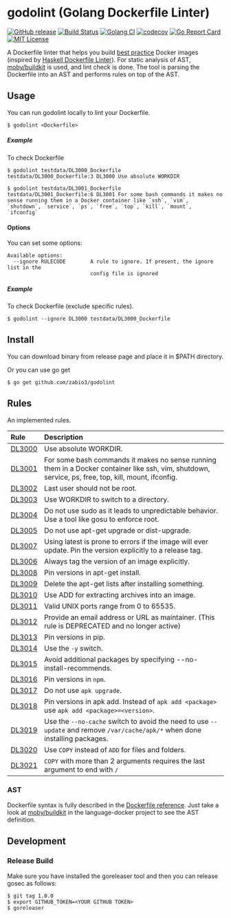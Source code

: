 godolint (Golang Dockerfile Linter)
===
[![GitHub release](http://img.shields.io/github/release/zabio3/godolint.svg?style=flat-square)](https://github.com/zabio3/godolint/releases/latest)
[![Build Status](https://travis-ci.org/zabio3/godolint.svg?branch=master)](https://travis-ci.org/zabio3/godolint)
[![Golang CI](https://golangci.com/badges/github.com/zabio3/godolint.svg)](https://golangci.com/r/github.com/zabio3/godolint)
[![codecov](https://codecov.io/gh/zabio3/godolint/branch/master/graph/badge.svg)](https://codecov.io/gh/zabio3/godolint)
[![Go Report Card](https://goreportcard.com/badge/github.com/zabio3/godolint)](https://goreportcard.com/report/github.com/zabio3/godolint)
[![MIT License](http://img.shields.io/badge/license-MIT-blue.svg?style=flat)](LICENSE)

A Dockerfile linter that helps you build [best practice](https://docs.docker.com/develop/develop-images/dockerfile_best-practices/) Docker images (inspired by [Haskell Dockerfile Linter](https://github.com/hadolint/hadolint)). 
For static analysis of AST, [moby/buildkit](https://github.com/moby/buildkit/tree/master/frontend/dockerfile/parser) is used, and lint check is done.
The tool is parsing the Dockerfile into an AST and performs rules on top of the AST.

## Usage

You can run godolint locally to lint your Dockerfile.

```
$ godolint <Dockerfile>
```

##### Example

To check Dockerfile

```
$ godolint testdata/DL3000_Dockerfile
testdata/DL3000_Dockerfile:3 DL3000 Use absolute WORKDIR

$ godolint testdata/DL3001_Dockerfile
testdata/DL3001_Dockerfile:6 DL3001 For some bash commands it makes no sense running them in a Docker container like `ssh`, `vim`, `shutdown`, `service`, `ps`, `free`, `top`, `kill`, `mount`, `ifconfig`
```

#### Options

You can set some options:

```
Available options:
  --ignore RULECODE        A rule to ignore. If present, the ignore list in the
                           config file is ignored
```

##### Example

To check Dockerfile (exclude specific rules).

```
$ godolint --ignore DL3000 testdata/DL3000_Dockerfile
```

## Install

You can download binary from release page and place it in $PATH directory.

Or you can use go get

```
$ go get github.com/zabio3/godolint
```

## Rules

An implemented rules.

| Rule                                                         | Description                                                                                                                                         |
|:-------------------------------------------------------------|:----------------------------------------------------------------------------------------------------------------------------------------------------|
| [DL3000](https://github.com/hadolint/hadolint/wiki/DL3000)   | Use absolute WORKDIR.                                                                                                                               |
| [DL3001](https://github.com/hadolint/hadolint/wiki/DL3001)   | For some bash commands it makes no sense running them in a Docker container like ssh, vim, shutdown, service, ps, free, top, kill, mount, ifconfig. |
| [DL3002](https://github.com/hadolint/hadolint/wiki/DL3002)   | Last user should not be root.                                                                                                                       |
| [DL3003](https://github.com/hadolint/hadolint/wiki/DL3003)   | Use WORKDIR to switch to a directory.                                                                                                               |
| [DL3004](https://github.com/hadolint/hadolint/wiki/DL3004)   | Do not use sudo as it leads to unpredictable behavior. Use a tool like gosu to enforce root.                                                        |
| [DL3005](https://github.com/hadolint/hadolint/wiki/DL3005)   | Do not use apt-get upgrade or dist-upgrade.                                                                                                         |
| [DL3007](https://github.com/hadolint/hadolint/wiki/DL3007)   | Using latest is prone to errors if the image will ever update. Pin the version explicitly to a release tag.                                         |
| [DL3006](https://github.com/hadolint/hadolint/wiki/DL3006)   | Always tag the version of an image explicitly.                                                                                                      |
| [DL3008](https://github.com/hadolint/hadolint/wiki/DL3008)   | Pin versions in apt-get install.                                                                                                                    |
| [DL3009](https://github.com/hadolint/hadolint/wiki/DL3009)   | Delete the apt-get lists after installing something.                                                                                                |
| [DL3010](https://github.com/hadolint/hadolint/wiki/DL3010)   | Use ADD for extracting archives into an image.                                                                                                      |
| [DL3011](https://github.com/hadolint/hadolint/wiki/DL3011)   | Valid UNIX ports range from 0 to 65535.                                                                                                             |
| [DL3012](https://github.com/hadolint/hadolint/wiki/DL3012)   | Provide an email address or URL as maintainer. (This rule is DEPRECATED and no longer active)                                                       |
| [DL3013](https://github.com/hadolint/hadolint/wiki/DL3013)   | Pin versions in pip.                                                                                                                                |
| [DL3014](https://github.com/hadolint/hadolint/wiki/DL3014)   | Use the `-y` switch.                                                                                                                                |
| [DL3015](https://github.com/hadolint/hadolint/wiki/DL3015)   | Avoid additional packages by specifying --no-install-recommends.                                                                                    |
| [DL3016](https://github.com/hadolint/hadolint/wiki/DL3016)   | Pin versions in `npm`.                                                                                                                              |
| [DL3017](https://github.com/hadolint/hadolint/wiki/DL3017)   | Do not use `apk upgrade`.                                                                                                                           |
| [DL3018](https://github.com/hadolint/hadolint/wiki/DL3018)   | Pin versions in apk add. Instead of `apk add <package>` use `apk add <package>=<version>`.                                                          |
| [DL3019](https://github.com/hadolint/hadolint/wiki/DL3019)   | Use the `--no-cache` switch to avoid the need to use `--update` and remove `/var/cache/apk/*` when done installing packages.                        |
| [DL3020](https://github.com/hadolint/hadolint/wiki/DL3020)   | Use `COPY` instead of `ADD` for files and folders.                                                                                                  |
| [DL3021](https://github.com/hadolint/hadolint/wiki/DL3021)   | `COPY` with more than 2 arguments requires the last argument to end with `/`                                                                        |

### AST

Dockerfile syntax is fully described in the [Dockerfile reference](https://docs.docker.com/engine/reference/builder/). 
Just take a look at [moby/buildkit](https://github.com/moby/buildkit/tree/master/frontend/dockerfile/parser) in the language-docker project to see the AST definition.

## Development

### Release Build

Make sure you have installed the goreleaser tool and then you can release gosec as follows:

```
$ git tag 1.0.0
$ export GITHUB_TOKEN=<YOUR GITHUB TOKEN>
$ goreleaser
```